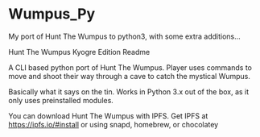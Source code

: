 # Wumpus_Py
My port of Hunt The Wumpus to python3, with some extra additions...

Hunt The Wumpus Kyogre Edition Readme

A CLI based python port of Hunt The Wumpus. Player uses commands to move and shoot their way through a cave to catch the mystical Wumpus.

Basically what it says on the tin. Works in Python 3.x out of the box, as it only uses preinstalled modules.

You can download Hunt The Wumpus with IPFS. Get IPFS at https://ipfs.io/#install or using snapd, homebrew, or chocolatey
